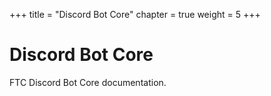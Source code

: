 +++
title = "Discord Bot Core"
chapter = true
weight = 5
+++

# Discord Bot Core

FTC Discord Bot Core documentation.
